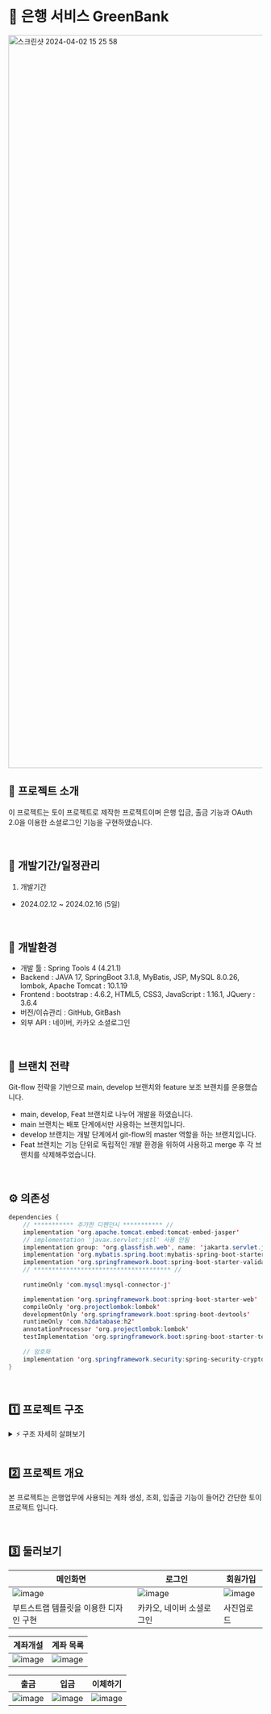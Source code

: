 # 💸 은행 서비스 GreenBank
<img width="1454" alt="스크린샷 2024-04-02 15 25 58" src="https://github.com/Junyeoke/bankproject/assets/126323071/6f4e51fa-8232-44ff-aa7a-28662f4c28dc">


<br>

## 🏫 프로젝트 소개

이 프로젝트는 토이 프로젝트로 제작한 프로젝트이며 은행 입금, 출금 기능과 OAuth 2.0을 이용한 소셜로그인 기능을 구현하였습니다.


<br>

## 📆 개발기간/일정관리
1) 개발기간
- 2024.02.12 ~ 2024.02.16 (5일)


<br>

## 🔧 개발환경
- 개발 툴 : Spring Tools 4 (4.21.1)
- Backend : JAVA 17, SpringBoot 3.1.8, MyBatis, JSP, MySQL 8.0.26, lombok, Apache Tomcat : 10.1.19
- Frontend : bootstrap : 4.6.2, HTML5, CSS3, JavaScript : 1.16.1, JQuery : 3.6.4
- 버전/이슈관리 : GitHub, GitBash
- 외부 API : 네이버, 카카오 소셜로그인

<br>

## 📱 브랜치 전략
Git-flow 전략을 기반으로 main, develop 브랜치와 feature 보조 브랜치를 운용했습니다.
- main, develop, Feat 브랜치로 나누어 개발을 하였습니다.
- main 브랜치는 배포 단계에서만 사용하는 브랜치입니다.
- develop 브랜치는 개발 단계에서 git-flow의 master 역할을 하는 브랜치입니다.
- Feat 브랜치는 기능 단위로 독립적인 개발 환경을 위하여 사용하고 merge 후 각 브랜치를 삭제해주었습니다.

<br>

## ⚙ 의존성
```java
dependencies {
	// *********** 추가한 디펜던시 *********** //
	implementation 'org.apache.tomcat.embed:tomcat-embed-jasper'
	// implementation 'javax.servlet:jstl' 사용 안됨
    implementation group: 'org.glassfish.web', name: 'jakarta.servlet.jsp.jstl', version: '2.0.0'
	implementation 'org.mybatis.spring.boot:mybatis-spring-boot-starter:2.3.0'
	implementation 'org.springframework.boot:spring-boot-starter-validation'
	// ************************************** //
	
	runtimeOnly 'com.mysql:mysql-connector-j'

	implementation 'org.springframework.boot:spring-boot-starter-web'
	compileOnly 'org.projectlombok:lombok'
	developmentOnly 'org.springframework.boot:spring-boot-devtools'
	runtimeOnly 'com.h2database:h2'
	annotationProcessor 'org.projectlombok:lombok'
	testImplementation 'org.springframework.boot:spring-boot-starter-test'
	
	// 암호화 
	implementation 'org.springframework.security:spring-security-crypto'
}
```
<br>

## 1️⃣ 프로젝트 구조

<details>
    <summary>⚡️ 구조 자세히 살펴보기</summary>
    
        📦bankproject
         ┃ ┣ 📂main
         ┃ ┃ ┣ 📂com
         ┃ ┃ ┃ ┗ 📂tenco
         ┃ ┃ ┃ ┃ ┗ 📂bank
         ┃ ┃ ┃ ┃ ┃ ┣ 📂config
         ┃ ┃ ┃ ┃ ┃ ┣ 📂controller
         ┃ ┃ ┃ ┃ ┃ ┣ 📂dto
         ┃ ┃ ┃ ┃ ┃ ┣ 📂handler
         ┃ ┃ ┃ ┃ ┃ ┣ 📂repository
         ┃ ┃ ┃ ┃ ┃ ┣ 📂service
         ┃ ┃ ┃ ┃ ┃ ┣ 📂utils
         ┃ ┃ ┣ 📂db
         ┃ ┃ ┣ 📂mapper
         ┃ ┃ ┣ 📂static
 
    
</details>
    
<br>

## 2️⃣ 프로젝트 개요
본 프로젝트는 은행업무에 사용되는 계좌 생성, 조회, 입출금 기능이 들어간 간단한 토이프로젝트 입니다.

<br>

## 3️⃣ 둘러보기
|메인화면|로그인|회원가입|
|------|------|------|
|![image](https://github.com/Junyeoke/bankproject/assets/126323071/71e08551-759e-411b-af6c-006406b10fbd)|![image](https://github.com/Junyeoke/bankproject/assets/126323071/add9ffb9-ae99-4927-9e01-5c2af9ad4c17)|![image](https://github.com/Junyeoke/bankproject/assets/126323071/a871aa27-7031-445f-8ed8-3a39035943c0)|
|부트스트랩 템플릿을 이용한 디자인 구현|카카오, 네이버 소셜로그인|사진업로드|

|계좌개설|계좌 목록|
|------|------|
|![image](https://github.com/Junyeoke/bankproject/assets/126323071/d4dd4e51-56c2-40cf-9b8d-a9a641a4bb0a)|![image](https://github.com/Junyeoke/bankproject/assets/126323071/1a25277c-02f8-485b-8d49-ea6a9f3cd740)|

|출금|입금|이체하기|
|------|------|------|
|![image](https://github.com/Junyeoke/bankproject/assets/126323071/bfe6c6b1-be88-4991-97da-3e6414b5219c)|![image](https://github.com/Junyeoke/bankproject/assets/126323071/b427a9ca-e57c-4c71-9c5c-45dfba79ece7)|![image](https://github.com/Junyeoke/bankproject/assets/126323071/95735c36-ac6d-48f2-a4f4-043f0f873329)|



